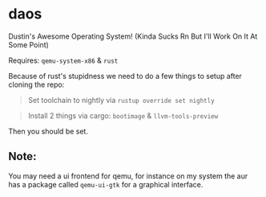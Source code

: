 # daos
Dustin's Awesome Operating System! (Kinda Sucks Rn But I'll Work On It At Some Point)

Requires: `qemu-system-x86` & `rust`

Because of rust's stupidness we need to do a few things to setup after cloning the repo:
> Set toolchain to nightly via `rustup override set nightly`

> Install 2 things via cargo: `bootimage` & `llvm-tools-preview`

Then you should be set.

## Note:
You may need a ui frontend for qemu, for instance on my system the aur has a package called `qemu-ui-gtk` for a graphical interface.
